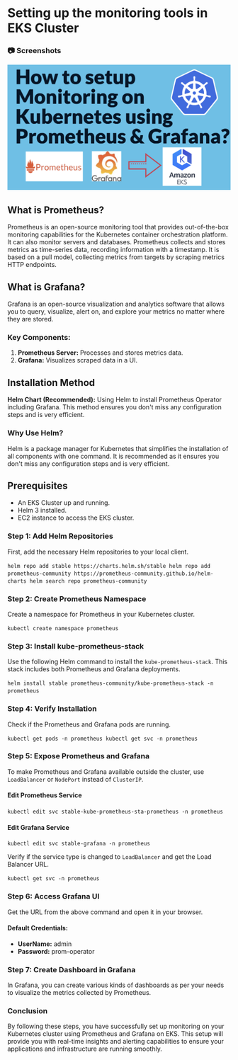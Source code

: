 # Setting up the monitoring tools in EKS Cluster
### :camera: Screenshots
 <div align="center"> 
  <img src="./Assets/P & G.png" alt="screenshot" />
</div>

What is Prometheus?
-------------------

Prometheus is an open-source monitoring tool that provides out-of-the-box monitoring capabilities for the Kubernetes container orchestration platform. It can also monitor servers and databases. Prometheus collects and stores metrics as time-series data, recording information with a timestamp. It is based on a pull model, collecting metrics from targets by scraping metrics HTTP endpoints.

What is Grafana?
----------------

Grafana is an open-source visualization and analytics software that allows you to query, visualize, alert on, and explore your metrics no matter where they are stored.


### Key Components:

1.  **Prometheus Server:** Processes and stores metrics data.
2.  **Grafana:** Visualizes scraped data in a UI.

Installation Method
-------------------
 **Helm Chart (Recommended):** Using Helm to install Prometheus Operator including Grafana. This method ensures you don't miss any configuration steps and is very efficient.

### Why Use Helm?

Helm is a package manager for Kubernetes that simplifies the installation of all components with one command. It is recommended as it ensures you don't miss any configuration steps and is very efficient.

Prerequisites
-------------

-   An EKS Cluster up and running.
-   Helm 3 installed.
-   EC2 instance to access the EKS cluster.

### Step 1: Add Helm Repositories

First, add the necessary Helm repositories to your local client.

`helm repo add stable https://charts.helm.sh/stable
helm repo add prometheus-community https://prometheus-community.github.io/helm-charts
helm search repo prometheus-community`

### Step 2: Create Prometheus Namespace

Create a namespace for Prometheus in your Kubernetes cluster.

`kubectl create namespace prometheus`

### Step 3: Install kube-prometheus-stack

Use the following Helm command to install the `kube-prometheus-stack`. This stack includes both Prometheus and Grafana deployments.

`helm install stable prometheus-community/kube-prometheus-stack -n prometheus`

### Step 4: Verify Installation

Check if the Prometheus and Grafana pods are running.

`kubectl get pods -n prometheus
kubectl get svc -n prometheus`

### Step 5: Expose Prometheus and Grafana

To make Prometheus and Grafana available outside the cluster, use `LoadBalancer` or `NodePort` instead of `ClusterIP`.

#### Edit Prometheus Service

`kubectl edit svc stable-kube-prometheus-sta-prometheus -n prometheus`

#### Edit Grafana Service

`kubectl edit svc stable-grafana -n prometheus`

Verify if the service type is changed to `LoadBalancer` and get the Load Balancer URL.

`kubectl get svc -n prometheus`

### Step 6: Access Grafana UI

Get the URL from the above command and open it in your browser.

#### Default Credentials:

-   **UserName:** admin
-   **Password:** prom-operator

### Step 7: Create Dashboard in Grafana

In Grafana, you can create various kinds of dashboards as per your needs to visualize the metrics collected by Prometheus.

### Conclusion

By following these steps, you have successfully set up monitoring on your Kubernetes cluster using Prometheus and Grafana on EKS. This setup will provide you with real-time insights and alerting capabilities to ensure your applications and infrastructure are running smoothly.
